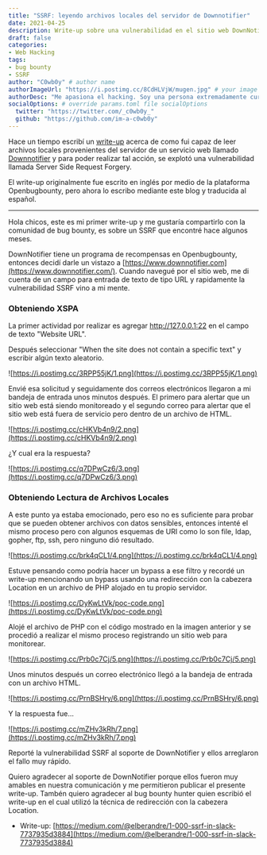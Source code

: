 ```yaml
---
title: "SSRF: leyendo archivos locales del servidor de Downnotifier"
date: 2021-04-25
description: Write-up sobre una vulnerabilidad en el sitio web DownNotifier
draft: false
categories:
- Web Hacking
tags:
- bug bounty
- SSRF
author: "C0wb0y" # author name
authorImageUrl: "https://i.postimg.cc/8CdHLVjW/mugen.jpg" # your image url. We use `authorImageUrl` first. If not set, we use `authorImage`.
authorDesc: "Me apasiona el hacking. Soy una persona extremadamente curiosa. Leer libros, ver películas y series son solo algunos de tantos hobbies que tengo." # author description
socialOptions: # override params.toml file socialOptions
  twitter: "https://twitter.com/_c0wb0y_"
  github: "https://github.com/im-a-c0wb0y"
---
```


Hace un tiempo escribí un [write-up](https://www.openbugbounty.org/blog/leonmugen/ssrf-reading-local-files-from-downnotifier-server/) acerca de como fui capaz de leer archivos locales provenientes del servidor de un servicio web llamado [Downnotifier](https://www.downnotifier.com/) y para poder realizar tal acción, se explotó una vulnerabilidad llamada Server Side Request Forgery.

El write-up originalmente fue escrito en inglés por medio de la plataforma Openbugbounty, pero ahora lo escribo mediante este blog y traducida al español.
<!--more-->
---

Hola chicos, este es mi primer write-up y me gustaría compartirlo con la comunidad de bug bounty, es sobre un SSRF que encontré hace algunos meses.

DownNotifier tiene un programa de recompensas en Openbugbounty, entonces decidí darle un vistazo a [https://www.downnotifier.com](https://www.downnotifier.com/). Cuando navegué por el sitio web, me di cuenta de un campo para entrada de texto de tipo URL y rapidamente la vulnerabilidad SSRF vino a mi mente.

### Obteniendo XSPA

La primer actividad por realizar es agregar http://127.0.0.1:22 en el campo de texto "Website URL".

Después seleccionar "When the site does not contain a specific text" y escribir algún texto aleatorio.

![https://i.postimg.cc/3RPP55jK/1.png](https://i.postimg.cc/3RPP55jK/1.png)

Envié esa solicitud y seguidamente dos correos electrónicos llegaron a mi bandeja de entrada unos minutos después. El primero para alertar que un sitio web está siendo monitoreado y el segundo correo para alertar que el sitio web está fuera de servicio pero dentro de un archivo de HTML.

![https://i.postimg.cc/cHKVb4n9/2.png](https://i.postimg.cc/cHKVb4n9/2.png)

¿Y cual era la respuesta?

![https://i.postimg.cc/q7DPwCz6/3.png](https://i.postimg.cc/q7DPwCz6/3.png)

### Obteniendo Lectura de Archivos Locales

A este punto ya estaba emocionado, pero eso no es suficiente para probar que se pueden obtener archivos con datos sensibles, entonces intenté el mismo proceso pero con algunos esquemas de URI como lo son file, ldap, gopher, ftp, ssh, pero ninguno dió resultado.

![https://i.postimg.cc/brk4qCL1/4.png](https://i.postimg.cc/brk4qCL1/4.png)

Estuve pensando como podría hacer un bypass a ese filtro y recordé un write-up mencionando un bypass usando una redirección con la cabezera Location en un archivo de PHP alojado en tu propio servidor.

![https://i.postimg.cc/DyKwLtVk/poc-code.png](https://i.postimg.cc/DyKwLtVk/poc-code.png)

Alojé el archivo de PHP con el código mostrado en la imagen anterior y se procedió a realizar el mismo proceso registrando un sitio web para monitorear.

![https://i.postimg.cc/Prb0c7Cj/5.png](https://i.postimg.cc/Prb0c7Cj/5.png)

Unos minutos después un correo electrónico llegó a la bandeja de entrada con un archivo HTML.

![https://i.postimg.cc/PrnBSHry/6.png](https://i.postimg.cc/PrnBSHry/6.png)

Y la respuesta fue...

![https://i.postimg.cc/mZHv3kRh/7.png](https://i.postimg.cc/mZHv3kRh/7.png)

Reporté la vulnerabilidad SSRF al soporte de DownNotifier y ellos arreglaron el fallo muy rápido.

Quiero agradecer al soporte de DownNotifier porque ellos fueron muy amables en nuestra comunicación y me permitieron publicar el presente write-up. Tambén quiero agradecer al bug bounty hunter quien escribió el write-up en el cual utilizó la técnica de redirección con la cabezera Location.

- Write-up: [https://medium.com/@elberandre/1-000-ssrf-in-slack-7737935d3884](https://medium.com/@elberandre/1-000-ssrf-in-slack-7737935d3884)